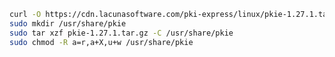 ﻿```sh
curl -O https://cdn.lacunasoftware.com/pki-express/linux/pkie-1.27.1.tar.gz
sudo mkdir /usr/share/pkie
sudo tar xzf pkie-1.27.1.tar.gz -C /usr/share/pkie
sudo chmod -R a=r,a+X,u+w /usr/share/pkie
```
